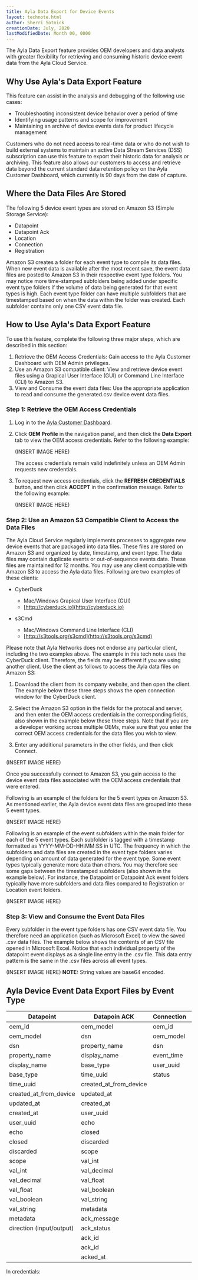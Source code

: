 ```yaml
---
title: Ayla Data Export for Device Events
layout: technote.html
author: Sherri Sotnick
creationDate: July, 2020
lastModifiedDate: Month 00, 0000
---
```


The Ayla Data Export feature provides OEM developers and data analysts with greater flexibility for retrieving and consuming historic device event data from the Ayla Cloud Service.

## Why Use Ayla's Data Export Feature

This feature can assist in the analysis and debugging of the following use cases:

* Troubleshooting inconsistent device behavior over a period of time
* Identifying usage patterns and scope for improvement
* Maintaining an archive of device events data for product lifecycle management

Customers who do not need access to real-time data or who do not wish to build external systems to maintain an active Data Stream Services (DSS) subscription can use this feature to export their historic data for analysis or archiving. This feature also allows our customers to access and retrieve data beyond the current standard data retention policy on the Ayla Customer Dashboard, which currently is 90 days from the date of capture.

## Where the Data Files Are Stored 

The following 5 device event types are stored on Amazon S3 (Simple Storage Service):

* Datapoint
* Datapoint Ack
* Location
* Connection
* Registration

Amazon S3 creates a folder for each event type to compile its data files. When new event data is available after the most recent save, the event data files are posted to Amazon S3 in their respective event type folders. You may notice more time-stamped subfolders being added under specific event type folders if the volume of data being generated for that event types is high. Each event type folder can have multiple subfolders that are timestamped based on when the data within the folder was created. Each subfolder contains only one CSV event data file.

## How to Use Ayla's Data Export Feature

To use this feature, complete the following three major steps, which are described in this section:

1. Retrieve the OEM Access Credentials: Gain access to the Ayla Customer Dashboard with OEM Admin privileges.
2. Use an Amazon S3 compatible client:  View and retrieve device event files using a Grapical User Interface (GUI) or Command Line Interface (CLI) to Amazon S3.
3. View and Consume the event data files: Use the appropriate application to read and consume the generated.csv device event data files.

### Step 1: Retrieve the OEM Access Credentials

1. Log in to the [Ayla Customer Dashboard](https://dashboard.aylanetworks.com).
2. Click **OEM Profile** in the navigation panel, and then click the **Data Export** tab to view the OEM access credentials. Refer to the following example:

   (INSERT IMAGE HERE)

   The access credentials remain valid indefinitely unless an OEM Admin requests new credentials.

3. To request new access credentials, click the **REFRESH CREDENTIALS** button, and then click **ACCEPT** in the confirmation message. Refer to the following example:

   (INSERT IMAGE HERE)

### Step 2: Use an Amazon S3 Compatible Client to Access the Data Files

The Ayla Cloud Service regularly implements processes to aggregate new device events that are packaged into data files. These files are stored on Amazon S3 and organized by date, timestamp, and event type. The data files may contain duplicate events or out-of-sequence events data. These files are maintained for 12 months. You may use any client compatible with Amazon S3 to access the Ayla data files. Following are two examples of these clients:

* CyberDuck
  * Mac/Windows Grapical User Interface (GUI)
  * [http://cyberduck.io](http://cyberduck.io)
  
 * s3Cmd
   * Mac/Windows Command Line Interface (CLI)
   * [http://s3tools.org/s3cmd](http://s3tools.org/s3cmd)
   
Please note that Ayla Networks does not endorse any particular client, including the two examples above. The example in this tech note uses the CyberDuck client. Therefore, the fields may be different if you are using another client. Use the client as follows to access the Ayla data files on Amazon S3:

1. Download the client from its company website, and then open the client. The example below these three steps shows the open connection window for the CyberDuck client.
 
2. Select the Amazon S3 option in the fields for the protocal and server, and then enter the OEM access credentials in the corresponding fields, also shown in the example below these three steps. Note that if you are a developer working across multiple OEMs, make sure that you enter the correct OEM access credentials for the data files you wish to view.

3. Enter any additional parameters in the other fields, and then click Connect.

(INSERT IMAGE HERE)

Once you successfully connect to Amazon S3, you gain access to the device event data files associated with the OEM access credentials that were entered.

Following is an example of the folders for the 5 event types on Amazon S3. As mentioned earlier, the Ayla device event data files are grouped into these 5 event types.

(INSERT IMAGE HERE)

Following is an example of the event subfolders within the main folder for each of the 5 event types. Each subfolder is tagged with a timestamp formatted as YYYY-MM-DD-HH:MM:SS in UTC. The frequency in which the subfolders and data files are created in the event type folders varies depending on amount of data generated for the event type. Some event types typically generate more data than others. You may therefore see some gaps between the timestamped subfolders (also shown in the example below). For instance, the Datapoint or Datapoint Ack event folders typically have more subfolders and data files compared to Registration or Location event folders. 

(INSERT IMAGE HERE)

### Step 3: View and Consume the Event Data Files

Every subfolder in the event type folders has one CSV event data file. You therefore need an application (such as Microsoft Excel) to view the saved .csv data files. The example below shows the contents of an CSV file opened in Microsoft Excel. Notice that each individual property of the datapoint event displays as a single line entry in the .csv file. This data entry pattern is the same in the .csv files across all event types.

(INSERT IMAGE HERE)
**NOTE:** String values are base64 encoded.

## Ayla Device Event Data Export Files by Event Type

**Datapoint**            | **Datapoin ACK**        | **Connection** | **Location** | **Registration**
-------------            | ----------------        | -------------- | ------------ | -----------------
oem_id                   |  oem_model              |  oem_id        |  oem_id      |  oem_id  
oem_model                |  dsn                    |  oem_model     |  oem_model   |  oem_model  
dsn                      |  property_name          |  dsn           |  dsn         |  dsn
property_name            |  display_name           | event_time     |  ip          |  user_uuid
display_name             |  base_type              | user_uuid      |  lat         |  registered  
base_type                |  time_uuid              | status         |  long        |  registration_type
time_uuid                |  created_at_from_device |                |  provider    |  registered at
created_at_from_device   |  updated_at             |                |  user_uuid   |  unregistered at
updated_at               |  created_at             |                |  created_at  |
created_at               |  user_uuid              |                |              |
user_uuid                |  echo                   |                |              |
echo                     |  closed                 |                |              |
closed                   |  discarded              |                |              |
discarded                |  scope                  |                |              |
scope                    |  val_int                |                |              |
val_int                  |  val_decimal            |                |              |
val_decimal              |  val_float              |                |              |
val_float                |  val_boolean            |                |              |
val_boolean              |  val_string             |                |              |
val_string               |  metadata               |                |              |
metadata                 |  ack_message            |                |              |
direction (input/output) |  ack_status             |                |              |
|                        |  ack_id                 |                |              |
|                        |  ack_id                 |                |              |
|                        |  acked_at               |                |              |


In credentials:
